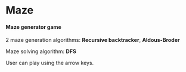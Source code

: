 # Maze
#### Maze generator game

2 maze generation algorithms: **Recursive backtracker**, **Aldous-Broder**

Maze solving algorithm: **DFS**

User can play using the arrow keys.
